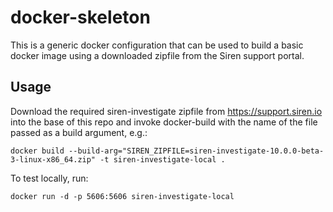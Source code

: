 # docker-skeleton

This is a generic docker configuration that can be used to build a basic docker image using a downloaded zipfile from the Siren support portal.

## Usage

Download the required siren-investigate zipfile from https://support.siren.io into the base of this repo and invoke docker-build with the name of the file passed as a build argument, e.g.:

```
docker build --build-arg="SIREN_ZIPFILE=siren-investigate-10.0.0-beta-3-linux-x86_64.zip" -t siren-investigate-local .
```

To test locally, run:

```
docker run -d -p 5606:5606 siren-investigate-local
```
